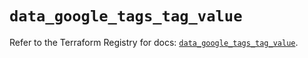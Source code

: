 # `data_google_tags_tag_value`

Refer to the Terraform Registry for docs: [`data_google_tags_tag_value`](https://registry.terraform.io/providers/hashicorp/google-beta/6.19.0/docs/data-sources/google_tags_tag_value).
